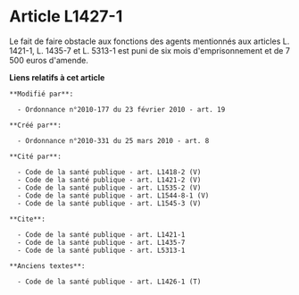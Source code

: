 # Article L1427-1

Le fait de faire obstacle aux fonctions des agents mentionnés aux articles L. 1421-1, L. 1435-7 et L. 5313-1 est puni de six
mois d'emprisonnement et de 7 500 euros d'amende.

**Liens relatifs à cet article**

	**Modifié par**:

	  - Ordonnance n°2010-177 du 23 février 2010 - art. 19

	**Créé par**:

	  - Ordonnance n°2010-331 du 25 mars 2010 - art. 8

	**Cité par**:

	  - Code de la santé publique - art. L1418-2 (V)
	  - Code de la santé publique - art. L1421-2 (V)
	  - Code de la santé publique - art. L1535-2 (V)
	  - Code de la santé publique - art. L1544-8-1 (V)
	  - Code de la santé publique - art. L1545-3 (V)

	**Cite**:

	  - Code de la santé publique - art. L1421-1
	  - Code de la santé publique - art. L1435-7
	  - Code de la santé publique - art. L5313-1

	**Anciens textes**:

	  - Code de la santé publique - art. L1426-1 (T)
